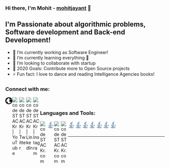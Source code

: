 ### Hi there, I'm Mohit - [mohitjayant][website] 👋

## I'm Passionate about algorithmic problems, Software development and Back-end Development!
- 🔭 I’m currently working as Software Engineer!
- 🌱 I’m currently learning everything 🤣
- 👯 I’m looking to collaborate with startup
- 🥅 2020 Goals: Contribute more to Open Source projects
- ⚡ Fun fact: I love to dance and reading Intelligence Agencies books!

### Connect with me:

[<img align="left" alt="codeSTACKr.com" width="22px" src="https://raw.githubusercontent.com/iconic/open-iconic/master/svg/globe.svg" />][website]
[<img align="left" alt="codeSTACKr | YouTube" width="22px" src="https://github.com/simple-icons/simple-icons/blob/develop/icons/github.svg" />][github_acc]
[<img align="left" alt="codeSTACKr | Twitter" width="22px" src="https://cdn.jsdelivr.net/npm/simple-icons@v3/icons/twitter.svg" />][twitter]
[<img align="left" alt="codeSTACKr | LinkedIn" width="22px" src="https://cdn.jsdelivr.net/npm/simple-icons@v3/icons/linkedin.svg" />][linkedin]
[<img align="left" alt="codeSTACKr | Instagram" width="22px" src="https://cdn.jsdelivr.net/npm/simple-icons@v3/icons/instagram.svg" />][instagram]

<br />

### Languages and Tools:
[<img align="left" alt="codeSTACKr.com" width="22px" src="https://github.com/simple-icons/simple-icons/blob/develop/icons/cplusplus.svg" />][website]
[<img align="left" alt="codeSTACKr.com" width="22px" src="https://github.com/simple-icons/simple-icons/blob/develop/icons/java.svg" />][website]
[<img align="left" alt="codeSTACKr.com" width="22px" src="https://github.com/simple-icons/simple-icons/blob/develop/icons/csharp.svg" />][website]
[<img align="left" alt="codeSTACKr.com" width="22px" src="https://github.com/simple-icons/simple-icons/blob/develop/icons/python.svg" />][website]
[<img align="left" alt="codeSTACKr.com" width="22px" src="https://github.com/simple-icons/simple-icons/blob/develop/icons/java.svg" />][website]
[<img align="left" alt="codeSTACKr.com" width="22px" src="https://github.com/simple-icons/simple-icons/blob/develop/icons/java.svg" />][website]
[<img align="left" alt="codeSTACKr.com" width="22px" src="https://github.com/simple-icons/simple-icons/blob/develop/icons/java.svg" />][website]
[<img align="left" alt="codeSTACKr.com" width="22px" src="https://github.com/simple-icons/simple-icons/blob/develop/icons/java.svg" />][website]
[<img align="left" alt="codeSTACKr.com" width="22px" src="https://github.com/simple-icons/simple-icons/blob/develop/icons/java.svg" />][website]
[<img align="left" alt="codeSTACKr.com" width="22px" src="https://github.com/simple-icons/simple-icons/blob/develop/icons/java.svg" />][website]
[<img align="left" alt="codeSTACKr.com" width="22px" src="https://github.com/simple-icons/simple-icons/blob/develop/icons/java.svg" />][website]

<br />
<br />

---


[website]: http://students.iitr.ac.in/16113052/
[twitter]: https://twitter.com/mohit__jayant
[github_acc]: https://github.com/mohitjayant
[instagram]: https://www.instagram.com/mohit__jayant/
[linkedin]: https://linkedin.com/in/mohitjayant

